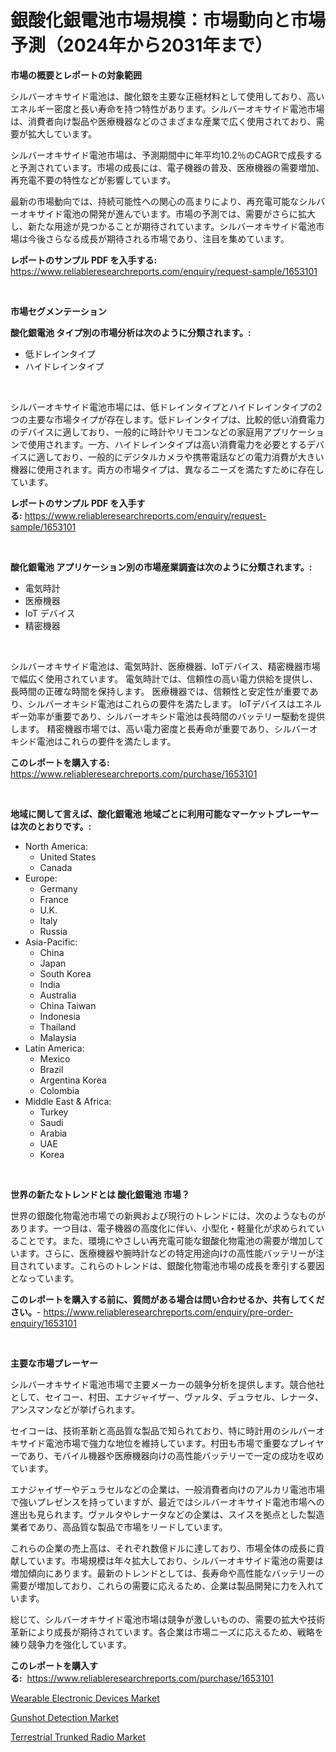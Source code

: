<p><h1>銀酸化銀電池市場規模：市場動向と市場予測（2024年から2031年まで）</h1></p><p><strong>市場の概要とレポートの対象範囲</strong></p>
<p><p>シルバーオキサイド電池は、酸化銀を主要な正極材料として使用しており、高いエネルギー密度と長い寿命を持つ特性があります。シルバーオキサイド電池市場は、消費者向け製品や医療機器などのさまざまな産業で広く使用されており、需要が拡大しています。</p><p>シルバーオキサイド電池市場は、予測期間中に年平均10.2％のCAGRで成長すると予測されています。市場の成長には、電子機器の普及、医療機器の需要増加、再充電不要の特性などが影響しています。</p><p>最新の市場動向では、持続可能性への関心の高まりにより、再充電可能なシルバーオキサイド電池の開発が進んでいます。市場の予測では、需要がさらに拡大し、新たな用途が見つかることが期待されています。シルバーオキサイド電池市場は今後さらなる成長が期待される市場であり、注目を集めています。</p></p>
<p><strong>レポートのサンプル PDF を入手する:</strong> <a href="https://www.reliableresearchreports.com/enquiry/request-sample/1653101">https://www.reliableresearchreports.com/enquiry/request-sample/1653101</a></p>
<p>&nbsp;</p>
<p><strong>市場セグメンテーション</strong></p>
<p><strong>酸化銀電池 タイプ別の市場分析は次のように分類されます。:</strong></p>
<p><ul><li>低ドレインタイプ</li><li>ハイドレインタイプ</li></ul></p>
<p>&nbsp;</p>
<p><p>シルバーオキサイド電池市場には、低ドレインタイプとハイドレインタイプの2つの主要な市場タイプが存在します。低ドレインタイプは、比較的低い消費電力のデバイスに適しており、一般的に時計やリモコンなどの家庭用アプリケーションで使用されます。一方、ハイドレインタイプは高い消費電力を必要とするデバイスに適しており、一般的にデジタルカメラや携帯電話などの電力消費が大きい機器に使用されます。両方の市場タイプは、異なるニーズを満たすために存在しています。</p></p>
<p><strong>レポートのサンプル PDF を入手する:</strong>&nbsp;<a href="https://www.reliableresearchreports.com/enquiry/request-sample/1653101">https://www.reliableresearchreports.com/enquiry/request-sample/1653101</a></p>
<p>&nbsp;</p>
<p><strong> 酸化銀電池 アプリケーション別の市場産業調査は次のように分類されます。:</strong></p>
<p><ul><li>電気時計</li><li>医療機器</li><li>IoT デバイス</li><li>精密機器</li></ul></p>
<p>&nbsp;</p>
<p><p>シルバーオキサイド電池は、電気時計、医療機器、IoTデバイス、精密機器市場で幅広く使用されています。 電気時計では、信頼性の高い電力供給を提供し、長時間の正確な時間を保持します。 医療機器では、信頼性と安定性が重要であり、シルバーオキシド電池はこれらの要件を満たします。 IoTデバイスはエネルギー効率が重要であり、シルバーオキシド電池は長時間のバッテリー駆動を提供します。 精密機器市場では、高い電力密度と長寿命が重要であり、シルバーオキシド電池はこれらの要件を満たします。</p></p>
<p><strong>このレポートを購入する:</strong>&nbsp; <a href="https://www.reliableresearchreports.com/purchase/1653101">https://www.reliableresearchreports.com/purchase/1653101</a></p>
<p>&nbsp;</p>
<p><strong>地域に関して言えば、酸化銀電池 地域ごとに利用可能なマーケットプレーヤーは次のとおりです。:</strong></p>
<p><ul>
    <li>
        North America:
        <ul>
            <li>United States</li>
            <li>Canada</li>
        </ul>
    </li>
    <li>
        Europe:
        <ul>
            <li>Germany</li>
            <li>France</li>
            <li>U.K.</li>
            <li>Italy</li>
            <li>Russia</li>
        </ul>
    </li>
    <li>
        Asia-Pacific:
        <ul>
            <li>China</li>
            <li>Japan</li>
            <li>South Korea</li>
            <li>India</li>
            <li>Australia</li>
            <li>China Taiwan</li>
            <li>Indonesia</li>
            <li>Thailand</li>
            <li>Malaysia</li>
        </ul>
    </li>
    <li>
        Latin America:
        <ul>
            <li>Mexico</li>
            <li>Brazil</li>
            <li>Argentina Korea</li>
            <li>Colombia</li>
        </ul>
    </li>
    <li>
        Middle East & Africa:
        <ul>
            <li>Turkey</li>
            <li>Saudi</li>
            <li>Arabia</li>
            <li>UAE</li>
            <li>Korea</li>
        </ul>
    </li>
    </ul></p>
<p>&nbsp;</p>
<p><strong>世界の新たなトレンドとは 酸化銀電池 市場？</strong></p>
<p><p>世界の銀酸化物電池市場での新興および現行のトレンドには、次のようなものがあります。一つ目は、電子機器の高度化に伴い、小型化・軽量化が求められていることです。また、環境にやさしい再充電可能な銀酸化物電池の需要が増加しています。さらに、医療機器や腕時計などの特定用途向けの高性能バッテリーが注目されています。これらのトレンドは、銀酸化物電池市場の成長を牽引する要因となっています。</p></p>
<p><strong>このレポートを購入する前に、質問がある場合は問い合わせるか、共有してください。</strong>- <a href="https://www.reliableresearchreports.com/enquiry/pre-order-enquiry/1653101">https://www.reliableresearchreports.com/enquiry/pre-order-enquiry/1653101</a></p>
<p>&nbsp;</p>
<p><strong>主要な市場プレーヤー</strong></p>
<p><p>シルバーオキサイド電池市場で主要メーカーの競争分析を提供します。競合他社として、セイコー、村田、エナジャイザー、ヴァルタ、デュラセル、レナータ、アンスマンなどが挙げられます。</p><p>セイコーは、技術革新と高品質な製品で知られており、特に時計用のシルバーオキサイド電池市場で強力な地位を維持しています。村田も市場で重要なプレイヤーであり、モバイル機器や医療機器向けの高性能バッテリーで一定の成功を収めています。</p><p>エナジャイザーやデュラセルなどの企業は、一般消費者向けのアルカリ電池市場で強いプレゼンスを持っていますが、最近ではシルバーオキサイド電池市場への進出も見られます。ヴァルタやレナータなどの企業は、スイスを拠点とした製造業者であり、高品質な製品で市場をリードしています。</p><p>これらの企業の売上高は、それぞれ数億ドルに達しており、市場全体の成長に貢献しています。市場規模は年々拡大しており、シルバーオキサイド電池の需要は増加傾向にあります。最新のトレンドとしては、長寿命や高性能なバッテリーの需要が増加しており、これらの需要に応えるため、企業は製品開発に力を入れています。</p><p>総じて、シルバーオキサイド電池市場は競争が激しいものの、需要の拡大や技術革新により成長が期待されています。各企業は市場ニーズに応えるため、戦略を練り競争力を強化しています。</p></p>
<p><strong>このレポートを購入する:</strong>&nbsp;&nbsp;<a href="https://www.reliableresearchreports.com/purchase/1653101">https://www.reliableresearchreports.com/purchase/1653101</a></p>
<p><p><a href="https://github.com/YashRP12/Market-Research-Report-List-3/blob/main/wearable-electronic-devices-market.md">Wearable Electronic Devices Market</a></p><p><a href="https://github.com/khayangel/Market-Research-Report-List-2/blob/main/gunshot-detection-market.md">Gunshot Detection Market</a></p><p><a href="https://github.com/Angelnienowdseej3e45z3p8c/Market-Research-Report-List-1/blob/main/terrestrial-trunked-radio-market.md">Terrestrial Trunked Radio Market</a></p></p>